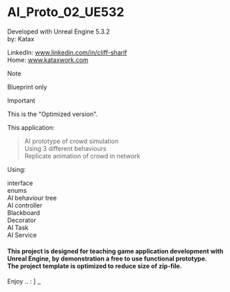 # AI_Proto_02_UE532
Developed with Unreal Engine 5.3.2 <br> 
by: Katax

LinkedIn: www.linkedin.com/in/cliff-sharif<br> 
Home: www.kataxwork.com<br> 

> [!NOTE]
> Blueprint only

> [!IMPORTANT]
> This is the "Optimized version".

This application:

>AI prototype of crowd simulation<br>
> Using 3 different behaviours <br> 
> Replicate animation of crowd in network<br> 

Using:

interface<br>
enums<br>
AI behaviour tree <br>
AI controller<br>
Blackboard<br>
Decorator<br>
AI Task<br>
AI Service<br>

<h4>This project is designed for teaching game application development with Unreal Engine, by demonstration a free to use functional prototype.<br>The project template is optimized to reduce size of zip-file.<br> </h4>

Enjoy .. : ] ,, 
